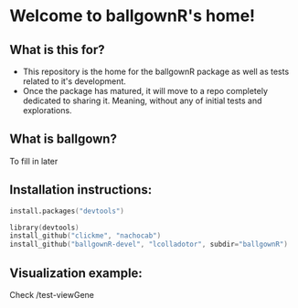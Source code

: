 # Welcome to ballgownR's home!

## What is this for?

* This repository is the home for the ballgownR package as well as tests related to it's development.
* Once the package has matured, it will move to a repo completely dedicated to sharing it. Meaning, without any of initial tests and explorations.

## What is ballgown?

To fill in later

## Installation instructions:

```S
install.packages("devtools")

library(devtools)
install_github("clickme", "nachocab")
install_github("ballgownR-devel", "lcolladotor", subdir="ballgownR")
```


## Visualization example:

Check /test-viewGene
